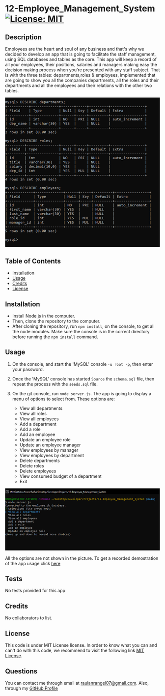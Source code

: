 # 12-Employee_Management_System [![License: MIT](https://img.shields.io/badge/License-MIT-yellow.svg)](https://opensource.org/licenses/MIT)

## Description

Employees are the heart and soul of any business and that's why we decided to develop an app that is going to facilitate the staff management, using SQL databases and tables as the core. This app will keep a record of all your employees, their positions, salaries and managers making easy the decision making process when you're presented with any staff subject. That is with the three tables: departments,roles & employees, implemented that are going to show you all the companies departments, all the roles and their departments and all the employees and their relations with the other two tables.

![Tables Description](/assets/images/describe_tables.png)

## Table of Contents

  - [Installation](#installation)
  - [Usage](#usage)
  - [Credits](#credits)
  - [License](#license)

## Installation

- Install Node.js in the computer.
- Then, clone the repository to the computer.
- After cloning the repository, run `npm install`, on the console, to get all the node modules. Make sure the console is in the correct directory before running the `npm install` command.

## Usage

1. On the console, and start the 'MySQL' console `-u root -p`, then enter your password.

2. Once the 'MySQL' console has started `Source` the `schema.sql` file, then repeat the process with the `seeds.sql` file.

3. On the git console, run `node server.js`. The app is going to display a menu of options to select from. These options are:

    - View all departments
    - View all roles
    - View all employees
    - Add a department
    - Add a role
    - Add an employee
    - Update an employee role
    - Update an employee manager
    - View employees by manager
    - View employees by department
    - Delete departments
    - Delete roles
    - Delete employees
    - View consumed budget of a department
    - Exit

![Menu of Options](/assets/images/menu_of_options.png)

All the options are not shown in the picture. To get a recorded demostration of the app usage click [here](https://drive.google.com/drive/folders/1eTQUlS0QRjsQvdGtV5jhqrukG6xo9pft?usp=sharing)

## Tests

No tests provided for this app

## Credits

No collaborators to list.

## License

This code is under MIT License license. In order to know what you can and can't do with this code, we recommend to visit the following link [MIT License](https://opensource.org/licenses/MIT).

## Questions

You can contact me through email at raulanrangel07@gmail.com.
Also, through my [GitHub Profile](https://github.com/rrangel07)
